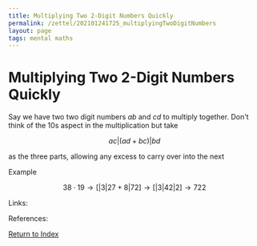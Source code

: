 ```yaml
---
title: Multiplying Two 2-Digit Numbers Quickly
permalink: /zettel/202101241725_multiplyingTwoDigitNumbers
layout: page
tags: mental maths
---
```

# Multiplying Two 2-Digit Numbers Quickly

Say we have two two digit numbers $ab$ and $cd$ to multiply together. Don't think of the 10s aspect in the multiplication but take 

$$
ac | (ad + bc) | bd 
$$

as the three parts, allowing any excess to carry over into the next

Example

$$38 \cdot 19 \rightarrow \big[ | 3 | 27+8 | 72 \big] \rightarrow \big[ | 3 | 42 | 2 \big] \rightarrow 722$$

Links: 

References: 

[Return to Index](index)